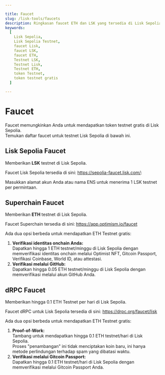 ```yaml
---

title: Faucet  
slug: /lisk-tools/faucets  
description: Ringkasan faucet ETH dan LSK yang tersedia di Lisk Sepolia Testnet. Dapatkan token testnet gratis di Lisk Sepolia.  
keywords:  
  [
    Lisk Sepolia,
    Lisk Sepolia Testnet,
    faucet Lisk,
    faucet LSK,
    faucet ETH,
    Testnet LSK,
    Testnet Lisk,
    Testnet ETH,
    token Testnet,
    token testnet gratis
  ]  

---
```


# Faucet  
Faucet memungkinkan Anda untuk mendapatkan token testnet gratis di Lisk Sepolia.  
Temukan daftar faucet untuk testnet Lisk Sepolia di bawah ini.

## Lisk Sepolia Faucet  
Memberikan **LSK** testnet di Lisk Sepolia.

Faucet Lisk Sepolia tersedia di sini: https://sepolia-faucet.lisk.com/:  

Masukkan alamat akun Anda atau nama ENS untuk menerima 1 LSK testnet per permintaan.

## Superchain Faucet  
Memberikan **ETH** testnet di Lisk Sepolia.

Faucet Superchain tersedia di sini: https://app.optimism.io/faucet

Ada dua opsi berbeda untuk mendapatkan ETH Testnet gratis:

1. **Verifikasi identitas onchain Anda:**  
   Dapatkan hingga 1 ETH testnet/minggu di Lisk Sepolia dengan memverifikasi identitas onchain melalui Optimist NFT, Gitcoin Passport, Verifikasi Coinbase, World ID, atau attestasi.
2. **Verifikasi melalui GitHub:**  
   Dapatkan hingga 0.05 ETH testnet/minggu di Lisk Sepolia dengan memverifikasi melalui akun GitHub Anda.

## dRPC Faucet

Memberikan hingga 0.1 ETH Testnet per hari di Lisk Sepolia.

Faucet dRPC untuk Lisk Sepolia tersedia di sini: https://drpc.org/faucet/lisk

Ada dua opsi berbeda untuk mendapatkan ETH Testnet gratis:

1. **Proof-of-Work:**  
   Tambang untuk mendapatkan hingga 0.1 ETH testnet/hari di Lisk Sepolia.  
   Proses "penambangan" ini tidak menciptakan koin baru, ini hanya metode perlindungan terhadap spam yang dibatasi waktu.
2. **Verifikasi melalui Gitcoin Passport:**  
   Dapatkan hingga 0.1 ETH testnet/hari di Lisk Sepolia dengan memverifikasi melalui Gitcoin Passport Anda.
